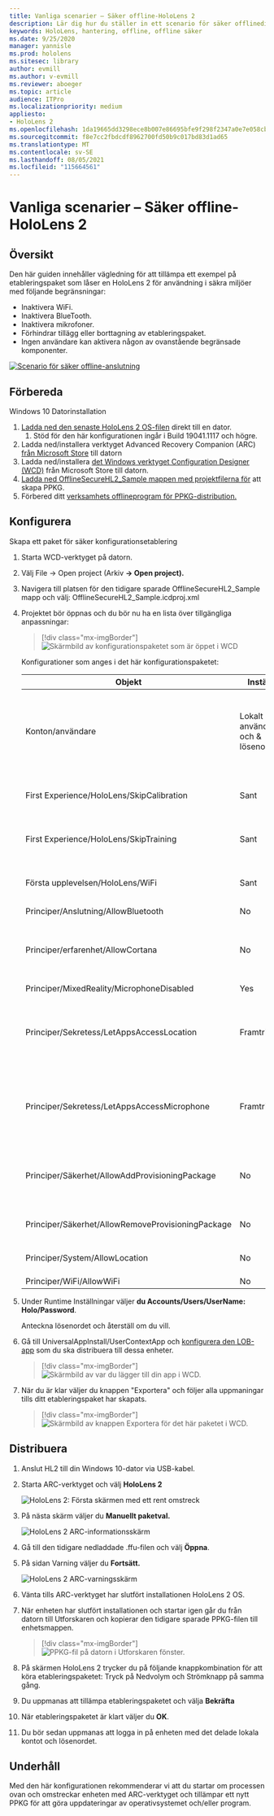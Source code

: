 ```yaml
---
title: Vanliga scenarier – Säker offline-HoloLens 2
description: Lär dig hur du ställer in ett scenario för säker offlinedistribution och appdistribution med etablering HoloLens enheter.
keywords: HoloLens, hantering, offline, offline säker
ms.date: 9/25/2020
manager: yannisle
ms.prod: hololens
ms.sitesec: library
author: evmill
ms.author: v-evmill
ms.reviewer: aboeger
ms.topic: article
audience: ITPro
ms.localizationpriority: medium
appliesto:
- HoloLens 2
ms.openlocfilehash: 1da19665dd3298ece8b007e86695bfe9f298f2347a0e7e058cbd30f0ad5d35c3
ms.sourcegitcommit: f8e7cc2fbdcdf8962700fd50b9c017bd83d1ad65
ms.translationtype: MT
ms.contentlocale: sv-SE
ms.lasthandoff: 08/05/2021
ms.locfileid: "115664561"
---
```

# <a name="common-scenarios--offline-secure-hololens-2"></a>Vanliga scenarier – Säker offline-HoloLens 2

## <a name="overview"></a>Översikt

Den här guiden innehåller vägledning för att tillämpa ett exempel på etableringspaket som låser en HoloLens 2 för användning i säkra miljöer med följande begränsningar:

-   Inaktivera WiFi.
-   Inaktivera BlueTooth.
-   Inaktivera mikrofoner.
-   Förhindrar tillägg eller borttagning av etableringspaket.
-   Ingen användare kan aktivera någon av ovanstående begränsade komponenter.

[![Scenario för säker offline-anslutning ](./images/deployment-guides-revised-scenario-c-01.png)](./images/deployment-guides-revised-scenario-c-01.png#lightbox)

## <a name="prepare"></a>Förbereda

Windows 10 Datorinstallation
1. [Ladda ned den senaste HoloLens 2 OS-filen](https://aka.ms/hololens2download) direkt till en dator. 
   1. Stöd för den här konfigurationen ingår i Build 19041.1117 och högre.
1. Ladda ned/installera verktyget Advanced Recovery Companion (ARC) [från Microsoft Store](https://www.microsoft.com/store/productId/9P74Z35SFRS8) till datorn
1. Ladda ned/installera [det Windows verktyget Configuration Designer (WCD)](https://www.microsoft.com/p/windows-configuration-designer/9nblggh4tx22?activetab=pivot:overviewtab) från Microsoft Store till datorn.
1. [Ladda ned OfflineSecureHL2_Sample mappen med projektfilerna för](https://aka.ms/HoloLensDocs-SecureOfflineSample) att skapa PPKG.
1. Förbered ditt [verksamhets offlineprogram för PPKG-distribution.](app-deploy-provisioning-package.md) 


## <a name="configure"></a>Konfigurera

Skapa ett paket för säker konfigurationsetablering

1. Starta WCD-verktyget på datorn.
1. Välj File -> Open project (Arkiv **-> Open project).**
  1. Navigera till platsen för den tidigare sparade OfflineSecureHL2_Sample mapp och välj: OfflineSecureHL2_Sample.icdproj.xml
1. Projektet bör öppnas och du bör nu ha en lista över tillgängliga anpassningar:

   > [!div class="mx-imgBorder"]
   > ![Skärmbild av konfigurationspaketet som är öppet i WCD](images/offline-secure-sample-wcd.png)

   Konfigurationer som anges i det här konfigurationspaketet:
   
   |     Objekt                                                |     Inställning                       |     Beskrivning                                                                                                                    |
   |---------------------------------------------------------|-----------------------------------|------------------------------------------------------------------------------------------------------------------------------------|
   |     Konton/användare                                    |     Lokalt användarnamn och & lösenord    |     För dessa offlineenheter måste ett enda användarnamn och lösenord anges och delas av alla användare av enheten.          |
   |     First Experience/HoloLens/SkipCalibration       |     Sant                          |     Hoppar över kalibrering endast under den första enhetskonfigurationen                                                                             |
   |     First Experience/HoloLens/SkipTraining          |     Sant                          |     Hoppar över enhetsträning under den inledande enhetskonfigurationen                                                                              |
   |     Första upplevelsen/HoloLens/WiFi                  |     Sant                          |     Hoppar Wi-Fi konfigurationen under den inledande enhetskonfigurationen                                                                                 |
   |     Principer/Anslutning/AllowBluetooth                |     No                            |     Inaktiverar Bluetooth                                                                                                             |
   |     Principer/erfarenhet/AllowCortana                    |     No                            |     Inaktiverar Cortana (för att eliminera potentiella problem eftersom mikrofonerna är inaktiverade)                                          |
   |     Principer/MixedReality/MicrophoneDisabled            |     Yes                           |     Inaktiverar mikrofon                                                                                                            |
   |     Principer/Sekretess/LetAppsAccessLocation              |     Framtrigt neka                    |     Förhindrar att appar försöker komma åt platsdata (för att eliminera potentiella problem eftersom Platsspårning är inaktiverat)    |
   |     Principer/Sekretess/LetAppsAccessMicrophone            |     Framtrigt neka                    |     Förhindrar att appar försöker komma åt mikrofoner (för att eliminera potentiella problem eftersom mikrofonerna är inaktiverade)           |
   |     Principer/Säkerhet/AllowAddProvisioningPackage       |     No                            |     Förhindrar att alla lägger till etableringspaket som kan försöka åsidosätta låsta principer.                         |
   |     Principer/Säkerhet/AllowRemoveProvisioningPackage    |     No                            |     Förhindrar att någon tar bort det låsta etableringspaketet.                                                           |
   |     Principer/System/AllowLocation                       |     No                            |     Förhindrar att enheten försöker spåra platsdata.                                                                        |
   |     Principer/WiFi/AllowWiFi                             |     No                            |     Inaktiverar Wi-Fi                                                                                                                 |

1. Under Runtime Inställningar väljer **du Accounts/Users/UserName: Holo/Password**.

   Anteckna lösenordet och återställ om du vill.

1. Gå till UniversalAppInstall/UserContextApp och [konfigurera den LOB-app](app-deploy-provisioning-package.md) som du ska distribuera till dessa enheter.

   > [!div class="mx-imgBorder"]
   > ![Skärmbild av var du lägger till din app i WCD.](images/offline-secure-sample-wcd-usercontextapp2.png)

1. När du är klar väljer du knappen "Exportera" och följer alla uppmaningar tills ditt etableringspaket har skapats.

   > [!div class="mx-imgBorder"]
   > ![Skärmbild av knappen Exportera för det här paketet i WCD.](images/offline-secure-sample-wcd-export.png)

## <a name="deploy"></a>Distribuera

1. Anslut HL2 till din Windows 10-dator via USB-kabel.
1. Starta ARC-verktyget och välj **HoloLens 2**

   ![HoloLens 2: Första skärmen med ett rent omstreck](images/ARC2.png)

1. På nästa skärm väljer du **Manuellt paketval.**

   ![HoloLens 2 ARC-informationsskärm](images/arc_device_info.png)

1. Gå till den tidigare nedladdade .ffu-filen och välj **Öppna**.
1. På sidan Varning väljer du **Fortsätt.**

   ![HoloLens 2 ARC-varningsskärm](images/arc_warning.png)

1. Vänta tills ARC-verktyget har slutfört installationen HoloLens 2 OS.
1. När enheten har slutfört installationen och startar igen går du från datorn till Utforskaren och kopierar den tidigare sparade PPKG-filen till enhetsmappen.

   > [!div class="mx-imgBorder"]
   > ![PPKG-fil på datorn i Utforskaren fönster.](images/offline-secure-file-explorer.png)

1. På skärmen HoloLens 2 trycker du på följande knappkombination för  att köra  etableringspaketet: Tryck på Nedvolym och Strömknapp på samma gång.
1. Du uppmanas att tillämpa etableringspaketet och välja **Bekräfta**
1. När etableringspaketet är klart väljer du **OK**.
1. Du bör sedan uppmanas att logga in på enheten med det delade lokala kontot och lösenordet.

## <a name="maintain"></a>Underhåll

Med den här konfigurationen rekommenderar vi att du startar om processen ovan och omstreckar enheten med ARC-verktyget och tillämpar ett nytt PPKG för att göra uppdateringar av operativsystemet och/eller program.
